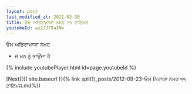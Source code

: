 ```yaml
---
layout: post
last_modified_at: 2021-03-30
title: ਓਮ ਅਭਿਰਾਮਾਯਾ ਨਮਹ ੧੧ ਟਾਇਮਸ
youtubeId: az2JJ78a3Nw
---
```

 
 
 ਓਮ ਅਭਿਰਾਮਾਯਾ ਨਮਹ  
 
 -  ਜੋ ਮਨ ਨੂੰ ਭਾਉਂਦਾ ਹੈ 
 
  
 
  
 
 
 
 
 
 


{% include youtubePlayer.html id=page.youtubeId %}
 
[Next]({{ site.baseurl }}{% link  split1/_posts/2012-09-23-ਓਮ ਨਿਰਾਯਾ ਨਮਹ ੧੧ ਟਾਇਮਸ.md%})
 
